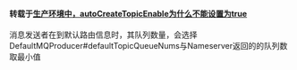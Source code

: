 #### 转载于[生产环境中，autoCreateTopicEnable为什么不能设置为true](https://www.javazhiyin.com/57294.html)
消息发送者在到默认路由信息时，其队列数量，会选择DefaultMQProducer#defaultTopicQueueNums与Nameserver返回的的队列数取最小值
